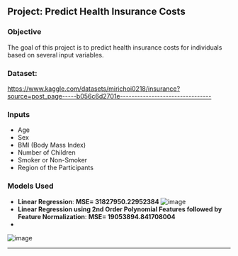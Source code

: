 ## Project: Predict Health Insurance Costs

### Objective
The goal of this project is to predict health insurance costs for individuals based on several input variables.
### Dataset:
https://www.kaggle.com/datasets/mirichoi0218/insurance?source=post_page-----b056c6d2701e--------------------------------
### Inputs
- Age
- Sex
- BMI (Body Mass Index)
- Number of Children
- Smoker or Non-Smoker
- Region of the Participants

### Models Used
- **Linear Regression**: **MSE= 31827950.22952384**
 ![image](https://github.com/AminAbd/Machine_Learning_Projects/assets/39317658/5d89aca6-484f-43d0-97a7-3fba879ccda9)
- **Linear Regression using 2nd Order Polynomial Features followed by Feature Normalization**: **MSE= 19053894.841708004**
- 
![image](https://github.com/AminAbd/Machine_Learning_Projects/assets/39317658/61514160-4859-45c8-8aca-18f42d634074)

---


